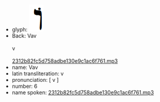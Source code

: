 - glyph: ![718772fe3153950d3cb5433462d5cbd8.png](90.png)
- Back: Vav<br /><br />v<br /><br />[2312b82fc5d758adbe130e9c1ac6f761.mp3](11.mp3)
- name: Vav<br />
- latin transliteration: v<br />
- pronunciation: [ v ]<br />
- number: 6<br />
- name spoken: [2312b82fc5d758adbe130e9c1ac6f761.mp3](11.mp3)